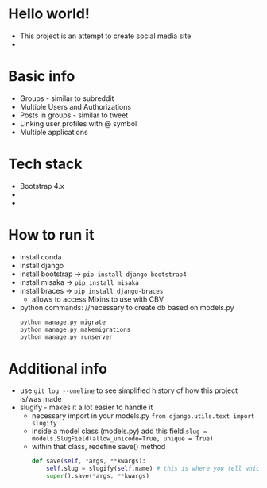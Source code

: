 # Hello world!
+ This project is an attempt to create social media site
+ 

# Basic info
+ Groups - similar to subreddit
+ Multiple Users and Authorizations
+ Posts in groups - similar to tweet
+ Linking user profiles with @ symbol
+ Multiple applications

# Tech stack
+ Bootstrap 4.x
+
+

# How to run it
+ install conda
+ install django
+ install bootstrap -> `pip install django-bootstrap4`
+ install misaka -> `pip install misaka`
+ install braces -> `pip install django-braces`
    + allows to access Mixins to use with CBV
+ python commands: //necessary to create db based on models.py
    ```python
    python manage.py migrate
    python manage.py makemigrations
    python manage.py runserver
    ```


# Additional info
+ use `git log --oneline` to see simplified history of how this project is/was made
+ slugify - makes it a lot easier to handle it
    + necessary import in your models.py
        `from django.utils.text import slugify`
    + inside a model class (models.py) add this field
        `slug = models.SlugField(allow_unicode=True, unique = True)`
    + within that class, redefine save() method
        ```python
        def save(self, *args, **kwargs):
            self.slug = slugify(self.name) # this is where you tell which fields will be slugified
            super().save(*args, **kwargs)
        ```
